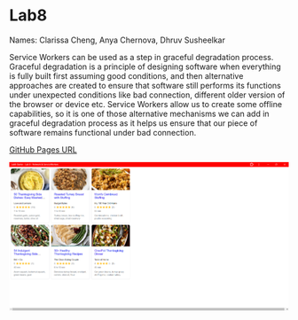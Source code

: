 # Lab8

Names: Clarissa Cheng, Anya Chernova, Dhruv Susheelkar

Service Workers can be used as a step in graceful degradation process. Graceful degradation is a principle of designing software when everything is fully built first assuming good conditions, and then alternative approaches are created to ensure that software still performs its functions under unexpected conditions like bad connection, different older version of the browser or device etc. Service Workers allow us to create some offline capabilities, so it is one of those alternative mechanisms we can add in graceful degradation process as it helps us ensure that our piece of software remains functional under bad connection.

[GitHub Pages URL](https://ascher176.github.io/Lab8-Starter/)

![pwa](./pwa.png)
